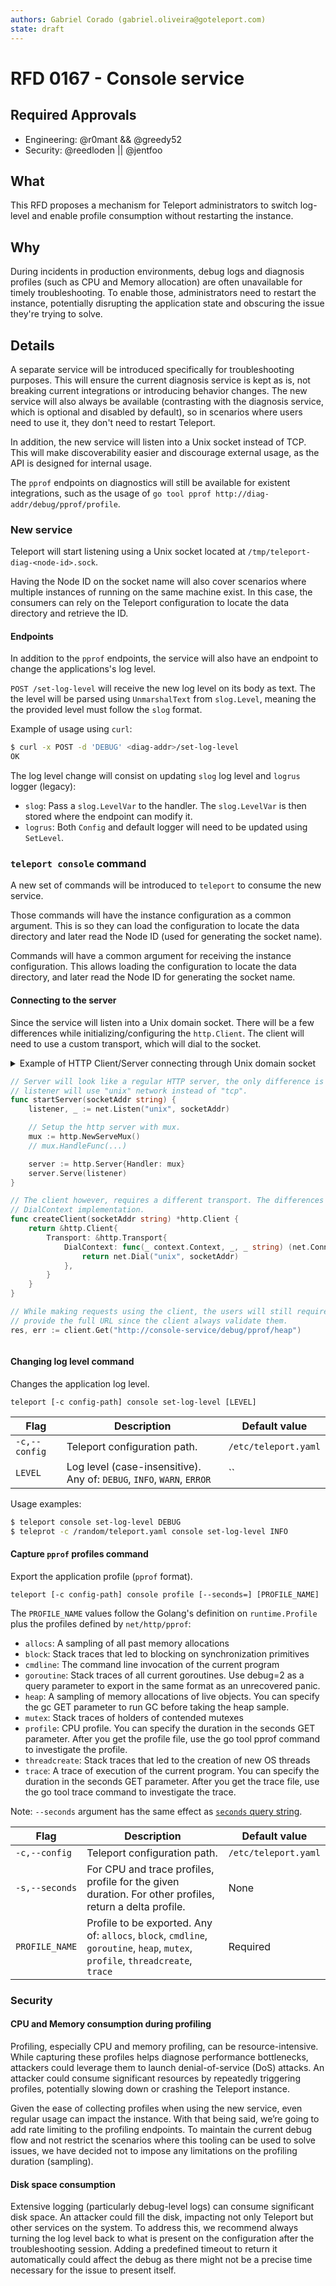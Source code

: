 ```yaml
---
authors: Gabriel Corado (gabriel.oliveira@goteleport.com)
state: draft
---
```


# RFD 0167 - Console service

## Required Approvals

* Engineering: @r0mant && @greedy52
* Security: @reedloden || @jentfoo

## What
This RFD proposes a mechanism for Teleport administrators to switch log-level
and enable profile consumption without restarting the instance.

## Why
During incidents in production environments, debug logs and diagnosis profiles
(such as CPU and Memory allocation) are often unavailable for timely
troubleshooting. To enable those, administrators need to restart the instance,
potentially disrupting the application state and obscuring the issue they're
trying to solve.

## Details

A separate service will be introduced specifically for troubleshooting
purposes. This will ensure the current diagnosis service is kept as is, not
breaking current integrations or introducing behavior changes. The new service
will also always be available (contrasting with the diagnosis service, which
is optional and disabled by default), so in scenarios where users need to use
it, they don't need to restart Teleport.

In addition, the new service will listen into a Unix socket instead of TCP. This
will make discoverability easier and discourage external usage, as the API is
designed for internal usage.

The `pprof` endpoints on diagnostics will still be available for existent
integrations, such as the usage of
`go tool pprof http://diag-addr/debug/pprof/profile`.

### New service

Teleport will start listening using a Unix socket located at
`/tmp/teleport-diag-<node-id>.sock`.

Having the Node ID on the socket name will also cover scenarios where multiple
instances of running on the same machine exist. In this case, the consumers can
rely on the Teleport configuration to locate the data directory and retrieve
the ID.

#### Endpoints

In addition to the `pprof` endpoints, the service will also have an endpoint to
change the applications's log level.

`POST /set-log-level` will receive the new log level on its body as text. The
the level will be parsed using `UnmarshalText` from `slog.Level`, meaning the
the provided level must follow the `slog` format.

Example of usage using `curl`:
```bash
$ curl -x POST -d 'DEBUG' <diag-addr>/set-log-level
OK
```

The log level change will consist on updating `slog` log level and `logrus`
logger (legacy):
- `slog`: Pass a `slog.LevelVar` to the handler. The `slog.LevelVar` is then
   stored where the endpoint can modify it.
- `logrus`: Both `Config` and default logger will need to be updated using
  `SetLevel`.

### `teleport console` command

A new set of commands will be introduced to `teleport` to consume the new
service.

Those commands will have the instance configuration as a common argument. This
is so they can load the configuration to locate the data directory and later
read the Node ID (used for generating the socket name).

Commands will have a common argument for receiving the instance configuration.
This allows loading the configuration to locate the data directory, and later
read the Node ID for generating the socket name.

#### Connecting to the server

Since the service will listen into a Unix domain socket. There will be a few
differences while initializing/configuring the `http.Client`. The client will
need to use a custom transport, which will dial to the socket.

<details>
<summary>Example of HTTP Client/Server connecting through Unix domain socket<summary>

```go
// Server will look like a regular HTTP server, the only difference is that the
// listener will use "unix" network instead of "tcp".
func startServer(socketAddr string) {
	listener, _ := net.Listen("unix", socketAddr)

	// Setup the http server with mux.
	mux := http.NewServeMux()
	// mux.HandleFunc(...)

	server := http.Server{Handler: mux}
	server.Serve(listener)
}

// The client however, requires a different transport. The differences is on the
// DialContext implementation.
func createClient(socketAddr string) *http.Client {
	return &http.Client{
		Transport: &http.Transport{
			DialContext: func(_ context.Context, _, _ string) (net.Conn, error) {
				return net.Dial("unix", socketAddr)
			},
		}
	}
}

// While making requests using the client, the users will still require to
// provide the full URL since the client always validate them.
res, err := client.Get("http://console-service/debug/pprof/heap")
```
</details>

#### Changing log level command

Changes the application log level.

`teleport [-c config-path] console set-log-level [LEVEL]`

|Flag|Description|Default value|
|----|-----------|-------------|
|`-c,--config`|Teleport configuration path.|`/etc/teleport.yaml`|
|`LEVEL`|Log level (case-insensitive). Any of: `DEBUG`, `INFO`, `WARN`, `ERROR`|``|

Usage examples:
```bash
$ teleport console set-log-level DEBUG
$ teleprot -c /random/teleport.yaml console set-log-level INFO
```

#### Capture `pprof` profiles command

Export the application profile (`pprof` format).

`teleport [-c config-path] console profile [--seconds=] [PROFILE_NAME]`

The `PROFILE_NAME` values follow the Golang's definition on `runtime.Profile`
plus the profiles defined by `net/http/pprof`:
- `allocs`: A sampling of all past memory allocations
- `block`: Stack traces that led to blocking on synchronization primitives
- `cmdline`: The command line invocation of the current program
- `goroutine`: Stack traces of all current goroutines. Use debug=2 as a query parameter to export in the same format as an unrecovered panic.
- `heap`: A sampling of memory allocations of live objects. You can specify the gc GET parameter to run GC before taking the heap sample.
- `mutex`: Stack traces of holders of contended mutexes
- `profile`: CPU profile. You can specify the duration in the seconds GET parameter. After you get the profile file, use the go tool pprof command to investigate the profile.
- `threadcreate`: Stack traces that led to the creation of new OS threads
- `trace`: A trace of execution of the current program. You can specify the duration in the seconds GET parameter. After you get the trace file, use the go tool trace command to investigate the trace.

Note: `--seconds` argument has the same effect as [`seconds` query string](https://pkg.go.dev/net/http/pprof#hdr-Parameters).

|Flag|Description|Default value|
|----|-----------|-------------|
|`-c,--config`|Teleport configuration path.|`/etc/teleport.yaml`|
|`-s,--seconds`|For CPU and trace profiles, profile for the given duration. For other profiles, return a delta profile.|None|
|`PROFILE_NAME`|Profile to be exported. Any of: `allocs`, `block`, `cmdline`, `goroutine`, `heap`, `mutex`, `profile`, `threadcreate`, `trace`|Required|

### Security

#### CPU and Memory consumption during profiling

Profiling, especially CPU and memory profiling, can be resource-intensive. While
capturing these profiles helps diagnose performance bottlenecks, attackers could
leverage them to launch denial-of-service (DoS) attacks. An attacker could
consume significant resources by repeatedly triggering profiles, potentially
slowing down or crashing the Teleport instance.

Given the ease of collecting profiles when using the new service, even regular
usage can impact the instance. With that being said, we’re going to add rate
limiting to the profiling endpoints. To maintain the current debug flow and not
restrict the scenarios where this tooling can be used to solve issues, we have
decided not to impose any limitations on the profiling duration (sampling).

#### Disk space consumption

Extensive logging (particularly debug-level logs) can consume significant disk
space. An attacker could fill the disk, impacting not only Teleport but other
services on the system. To address this, we recommend always turning the log
level back to what is present on the configuration after the troubleshooting
session. Adding a predefined timeout to return it automatically could affect the
debug as there might not be a precise time necessary for the issue to present
itself.
